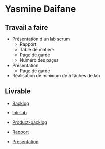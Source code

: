# Yasmine Daifane 

## Travail a faire 


- Présentation d'un lab scrum 
  - Rapport
  - Table de matière
  - Page de garde
  - Numéro des pages
- Présentation
  - Page de garde
- Réalisation de minimum de 5 tâches de lab

## Livrable


- [Backlog](https://github.com/labs-web/lab-scrum/issues/4)
  
- [init-lab](https://github.com/labs-web/lab-scrum/issues/7)

- [Product-backlog](https://github.com/labs-web/lab-scrum/issues/2)
  
- [Rapport](https://github.com/labs-web/lab-scrum/issues/31)
  
- [Presentation](https://github.com/labs-web/lab-scrum/issues/32)